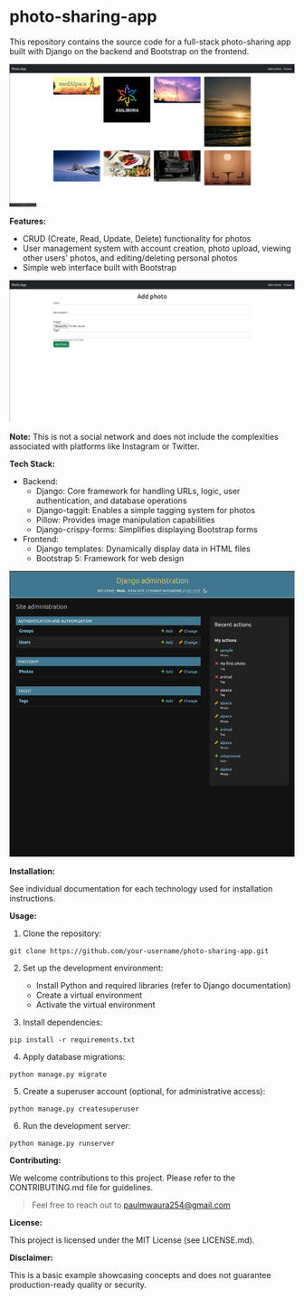 # photo-sharing-app

This repository contains the source code for a full-stack photo-sharing app built with Django on the backend and Bootstrap on the frontend.


![home page](config/imgs/home.png)

**Features:**

* CRUD (Create, Read, Update, Delete) functionality for photos
* User management system with account creation, photo upload, viewing other users' photos, and editing/deleting personal photos
* Simple web interface built with Bootstrap

![add image page](config/imgs/add-photo.png)

**Note:** This is not a social network and does not include the complexities associated with platforms like Instagram or Twitter.

**Tech Stack:**

* Backend:
    * Django: Core framework for handling URLs, logic, user authentication, and database operations
    * Django-taggit: Enables a simple tagging system for photos
    * Pillow: Provides image manipulation capabilities
    * Django-crispy-forms: Simplifies displaying Bootstrap forms
* Frontend:
    * Django templates: Dynamically display data in HTML files
    * Bootstrap 5: Framework for web design

![admin page](config/imgs/admin.png)


**Installation:**

See individual documentation for each technology used for installation instructions.

**Usage:**

1. Clone the repository:

```
git clone https://github.com/your-username/photo-sharing-app.git
```

2. Set up the development environment:
    * Install Python and required libraries (refer to Django documentation)
    * Create a virtual environment
    * Activate the virtual environment

3. Install dependencies:

```
pip install -r requirements.txt
```

4. Apply database migrations:

```
python manage.py migrate
```

5. Create a superuser account (optional, for administrative access):

```
python manage.py createsuperuser
```

6. Run the development server:

```
python manage.py runserver
```

**Contributing:**

We welcome contributions to this project. Please refer to the CONTRIBUTING.md file for guidelines.

> Feel free to reach out to [paulmwaura254@gmail.com](paulmwaura254@gmail.com)

**License:**

This project is licensed under the MIT License (see LICENSE.md).

**Disclaimer:**

This is a basic example showcasing concepts and does not guarantee production-ready quality or security. 